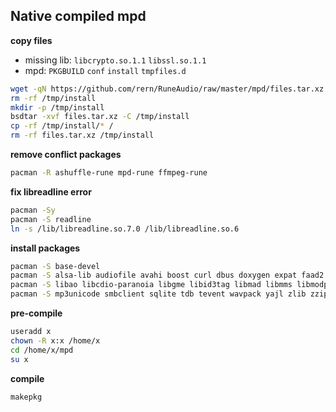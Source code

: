 Native compiled mpd
---

**copy files**  
- missing lib: `libcrypto.so.1.1` `libssl.so.1.1`  
- mpd: `PKGBUILD` `conf` `install` `tmpfiles.d`
```sh
wget -qN https://github.com/rern/RuneAudio/raw/master/mpd/files.tar.xz
rm -rf /tmp/install
mkdir -p /tmp/install
bsdtar -xvf files.tar.xz -C /tmp/install
cp -rf /tmp/install/* /
rm -rf files.tar.xz /tmp/install
```

**remove conflict packages**  
```sh
pacman -R ashuffle-rune mpd-rune ffmpeg-rune
```

**fix libreadline error** 
```sh
pacman -Sy
pacman -S readline
ln -s /lib/libreadline.so.7.0 /lib/libreadline.so.6
```

**install packages**
```sh
pacman -S base-devel
pacman -S alsa-lib audiofile avahi boost curl dbus doxygen expat faad2 ffmpeg flac guile icu jack lame ldb 
pacman -S libao libcdio-paranoia libgme libid3tag libmad libmms libmodplug libmpdclient libnfs libogg libsamplerate libshout libsndfile libsoxr libupnp libvorbis libwebp
pacman -S mp3unicode smbclient sqlite tdb tevent wavpack yajl zlib zziplib
```

**pre-compile**
```sh
useradd x
chown -R x:x /home/x
cd /home/x/mpd
su x
```

**compile**
```sh
makepkg
```
